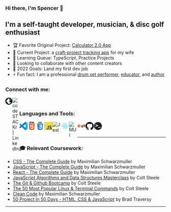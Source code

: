 ### Hi there, I'm Spencer 👋

## I'm a self-taught developer, musician, & disc golf enthusiast

- 🏆 Favorite Original Project: [Calculator 2.0 App](https://github.com/Spencer-Sch/Calculator_2.0)
- 🔨 Current Project: a [craft-project tracking app](https://github.com/Spencer-Sch/ravelry-clone) for my wife
- 🌱 Learning Queue: TypeScript, Practice Projects
- 👯 Looking to collaborate with other content creators
- 🥅 2022 Goals: Land my first dev job
- ⚡ Fun fact: I am a professional [drum set performer](https://www.youtube.com/watch?v=xQjwAfeLmGw), [educator](https://inthekeyofrhythm.com/lessons/), and [author](https://inthekeyofrhythm.com/product/making-a-drummer/)

### Connect with me:

[<img align="left" alt="codeSTACKr.com" width="22px" src="https://raw.githubusercontent.com/iconic/open-iconic/master/svg/globe.svg" />][website]
[<img align="left" alt="codeSTACKr | LinkedIn" width="22px" src="https://cdn.jsdelivr.net/npm/simple-icons@v3/icons/linkedin.svg" />][linkedin]

<br />

### Languages and Tools:

<img align="left" alt="Visual Studio Code" width="26px" src="https://raw.githubusercontent.com/github/explore/80688e429a7d4ef2fca1e82350fe8e3517d3494d/topics/visual-studio-code/visual-studio-code.png" />
<img align="left" alt="HTML5" width="26px" src="https://raw.githubusercontent.com/github/explore/80688e429a7d4ef2fca1e82350fe8e3517d3494d/topics/html/html.png" />
<img align="left" alt="CSS3" width="26px" src="https://raw.githubusercontent.com/github/explore/80688e429a7d4ef2fca1e82350fe8e3517d3494d/topics/css/css.png" />
<img align="left" alt="JavaScript" width="26px" src="https://raw.githubusercontent.com/github/explore/80688e429a7d4ef2fca1e82350fe8e3517d3494d/topics/javascript/javascript.png" />
<img align="left" alt="Jest" width="26px" src="https://symbols.getvecta.com/stencil_85/20_jest-icon.aff64ab210.svg" />
<img align="left" alt="React" width="26px" src="https://raw.githubusercontent.com/github/explore/80688e429a7d4ef2fca1e82350fe8e3517d3494d/topics/react/react.png" />
<img align="left" alt="MUI" width="26px" src="https://camo.githubusercontent.com/306dedb9426f1d93a981d305a0a18164932ece8dca4d5fd820b1d3c36625b218/68747470733a2f2f6d75692e636f6d2f7374617469632f6c6f676f2e737667" />
<img align="left" alt="Git" width="26px" src="https://raw.githubusercontent.com/github/explore/80688e429a7d4ef2fca1e82350fe8e3517d3494d/topics/git/git.png" />
<img align="left" alt="GitHub" width="26px" src="https://raw.githubusercontent.com/github/explore/78df643247d429f6cc873026c0622819ad797942/topics/github/github.png" />
<img align="left" alt="Terminal" width="26px" src="https://raw.githubusercontent.com/github/explore/80688e429a7d4ef2fca1e82350fe8e3517d3494d/topics/terminal/terminal.png" />

<br />
<br />

---

### 🎓 Relevant Coursework:

- [CSS - The Complete Guide](https://www.udemy.com/course/css-the-complete-guide-incl-flexbox-grid-sass/) by Maximilian Schwarzmuller
- [JavaScript - The Complete Guide](https://www.udemy.com/course/javascript-the-complete-guide-2020-beginner-advanced/) by Maximilian Schwarzmuller
- [React - The Complete Guide](https://www.udemy.com/course/react-the-complete-guide-incl-redux/) by Maximilian Schwarzmuller
- [JavaScript Algorithms and Data Structures Masterclass](https://www.udemy.com/course/js-algorithms-and-data-structures-masterclass/) by Colt Steele
- [The Git & Github Bootcamp](https://www.udemy.com/course/git-and-github-bootcamp/) by Colt Steele
- [The 50 Most Popular Linux & Terminal Commands](https://www.youtube.com/watch?v=ZtqBQ68cfJc) by Colt Steele
- [Clean Code](https://www.udemy.com/course/writing-clean-code/) by Maximilian Schwarzmuller
- [50 Project In 50 Days - HTML, CSS & JavaScript](https://www.udemy.com/course/50-projects-50-days/) by Brad Traversy

---

[website]: https://inthekeyofrhythm.com
[linkedin]: https://www.linkedin.com/in/spencer-schoeneman-b621908b/
[youtube]: https://www.youtube.com/user/InTheKeyOfRhythm
